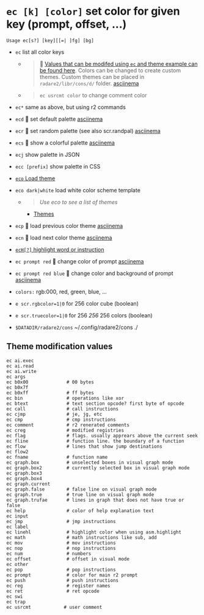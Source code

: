 <!-- TITLE: ec -->

#  `ec [k] [color]` set color for given key (prompt, offset, ...)


```
Usage ec[s?] [key][[=| ]fg] [bg]
```


- `ec` list all color keys
	- > 🚀 [Values that can be modifed using `ec` and theme example can be found here](/options/e/ec/ec-values). Colors can be changed to create custom themes. Custom themes can be placed in `radare2/libr/cons/d/` folder. [asciinema](https://asciinema.org/a/eVDMKMAvyXYJcWwJyym1BlI5O)
	
	- > `ec usrcmt color` to change comment color
- `ec*` same as above, but using r2 commands
- `ecd` 🚀 set default palette [asciinema](https://asciinema.org/a/ZAJTa5eO2ppMdqNwluzLXqVJY)
- `ecr` 🚀 set random palette (see also scr.randpal) [asciinema](https://asciinema.org/a/8mHk3kVjzpZ1Ighs9BIiqf5AX)
- `ecs` 🚀 show a colorful palette [asciinema](https://asciinema.org/a/iUiw2j81mdmlaijEpAH4ewOI8)
- `ecj` show palette in JSON
- `ecc [prefix]` show palette in CSS
- [`eco` Load theme](/options/e/ec/eco)
- `eco dark|white` load white color scheme template
  - > _Use eco to see a list of themes_

    - [Themes](/home/themes)

- `ecp` 🚀 load previous color theme [asciinema](https://asciinema.org/a/L3Dy3KOAuPpXJr7PrqYqOj0oq)
- `ecn` 🚀 load next color theme [asciinema](https://asciinema.org/a/L3Dy3KOAuPpXJr7PrqYqOj0oq)

- [ `ecH[?]` highlight word or instruction](/options/e/ec/ec_cap_h)

- `ec prompt red` 🚀 change color of prompt [asciinema](https://asciinema.org/a/mYzg8U4nuoX4oyQw6rVlndW8v)
- `ec prompt red blue` 🚀 change color and background of prompt [asciinema](https://asciinema.org/a/mYzg8U4nuoX4oyQw6rVlndW8v)
- `colors:` rgb:000, red, green, blue, ...
- `e scr.rgbcolor=1|0` for 256 color cube (boolean)
- `e scr.truecolor=1|0` for 256 _256_ 256 colors (boolean)
- `$DATADIR/radare2/cons` ~/.config/radare2/cons ./


## Theme modification values
```text
ec ai.exec 
ec ai.read 
ec ai.write 
ec args 
ec b0x00              # 00 bytes
ec b0x7f 
ec b0xff              # ff bytes
ec bin                # operations like xor
ec btext              # text section opcode? first byte of opcode
ec call               # call instructions
ec cjmp               # je, jg, etc
ec cmp                # cmp instructions
ec comment            # r2 renerated comments
ec creg               # modified registries
ec flag               # flags. usually apprears above the current seek
ec fline              # function line. the boundary of a function
ec flow               # lines that show jump destinations
ec flow2 
ec fname              # function name
ec graph.box          # unselected boxes in visual graph mode
ec graph.box2         # currently selected box in visual graph mode
ec graph.box3 
ec graph.box4 
ec graph.current 
ec graph.false        # false line on visual graph mode
ec graph.true         # true line on visual graph mode
ec graph.trufae       # lines in graph that does not have true or false
ec help               # color of help explanation text
ec input 
ec jmp                # jmp instructions
ec label 
ec linehl             # highlight color when using asm.highlight
ec math               # math instructions like sub, add
ec mov                # mov instructions
ec nop                # nop instructions
ec num                # numbers
ec offset             # offset in visual mode
ec other 
ec pop                # pop instructions
ec prompt             # color for main r2 prompt
ec push               # push instructions
ec reg                # register names
ec ret                # ret opcode
ec swi 
ec trap                  
ec usrcmt            # user comment

```

<p hidden>ec ec* ecd ecr ecs ecj ecc eco ecp ecn ecH usrcmt</p>